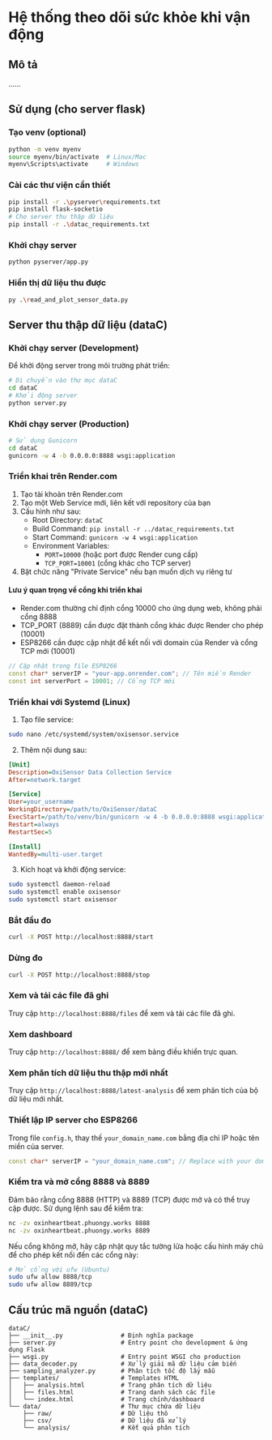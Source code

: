 # Hệ thống theo dõi sức khỏe khi vận động

## Mô tả

......

## Sử dụng (cho server flask)

### Tạo venv (optional)

```bash
python -m venv myenv
source myenv/bin/activate  # Linux/Mac
myenv\Scripts\activate     # Windows
```

### Cài các thư viện cần thiết

```bash
pip install -r .\pyserver\requirements.txt
pip install flask-socketio
# Cho server thu thập dữ liệu
pip install -r .\datac_requirements.txt
```

### Khởi chạy server

```bash
python pyserver/app.py
```

### Hiển thị dữ liệu thu được

```bash
py .\read_and_plot_sensor_data.py
```

## Server thu thập dữ liệu (dataC)

### Khởi chạy server (Development)

Để khởi động server trong môi trường phát triển:

```bash
# Di chuyển vào thư mục dataC
cd dataC
# Khởi động server
python server.py
```

### Khởi chạy server (Production)

```bash
# Sử dụng Gunicorn
cd dataC
gunicorn -w 4 -b 0.0.0.0:8888 wsgi:application
```

### Triển khai trên Render.com

1. Tạo tài khoản trên Render.com
2. Tạo một Web Service mới, liên kết với repository của bạn
3. Cấu hình như sau:
    - Root Directory: `dataC`
    - Build Command: `pip install -r ../datac_requirements.txt`
    - Start Command: `gunicorn -w 4 wsgi:application`
    - Environment Variables:
        - `PORT=10000` (hoặc port được Render cung cấp)
        - `TCP_PORT=10001` (cổng khác cho TCP server)
4. Bật chức năng "Private Service" nếu bạn muốn dịch vụ riêng tư

#### Lưu ý quan trọng về cổng khi triển khai

-   Render.com thường chỉ định cổng 10000 cho ứng dụng web, không phải cổng 8888
-   TCP_PORT (8889) cần được đặt thành cổng khác được Render cho phép (10001)
-   ESP8266 cần được cập nhật để kết nối với domain của Render và cổng TCP mới (10001)

```cpp
// Cập nhật trong file ESP8266
const char* serverIP = "your-app.onrender.com"; // Tên miền Render
const int serverPort = 10001; // Cổng TCP mới
```

### Triển khai với Systemd (Linux)

1. Tạo file service:

```bash
sudo nano /etc/systemd/system/oxisensor.service
```

2. Thêm nội dung sau:

```ini
[Unit]
Description=OxiSensor Data Collection Service
After=network.target

[Service]
User=your_username
WorkingDirectory=/path/to/OxiSensor/dataC
ExecStart=/path/to/venv/bin/gunicorn -w 4 -b 0.0.0.0:8888 wsgi:application
Restart=always
RestartSec=5

[Install]
WantedBy=multi-user.target
```

3. Kích hoạt và khởi động service:

```bash
sudo systemctl daemon-reload
sudo systemctl enable oxisensor
sudo systemctl start oxisensor
```

### Bắt đầu đo

```bash
curl -X POST http://localhost:8888/start
```

### Dừng đo

```bash
curl -X POST http://localhost:8888/stop
```

### Xem và tải các file đã ghi

Truy cập `http://localhost:8888/files` để xem và tải các file đã ghi.

### Xem dashboard

Truy cập `http://localhost:8888/` để xem bảng điều khiển trực quan.

### Xem phân tích dữ liệu thu thập mới nhất

Truy cập `http://localhost:8888/latest-analysis` để xem phân tích của bộ dữ liệu mới nhất.

### Thiết lập IP server cho ESP8266

Trong file `config.h`, thay thế `your_domain_name.com` bằng địa chỉ IP hoặc tên miền của server.

```cpp
const char* serverIP = "your_domain_name.com"; // Replace with your domain name
```

### Kiểm tra và mở cổng 8888 và 8889

Đảm bảo rằng cổng 8888 (HTTP) và 8889 (TCP) được mở và có thể truy cập được. Sử dụng lệnh sau để kiểm tra:

```bash
nc -zv oxinheartbeat.phuongy.works 8888
nc -zv oxinheartbeat.phuongy.works 8889
```

Nếu cổng không mở, hãy cập nhật quy tắc tường lửa hoặc cấu hình máy chủ để cho phép kết nối đến các cổng này:

```bash
# Mở cổng với ufw (Ubuntu)
sudo ufw allow 8888/tcp
sudo ufw allow 8889/tcp
```

## Cấu trúc mã nguồn (dataC)

```
dataC/
├── __init__.py                # Định nghĩa package
├── server.py                  # Entry point cho development & ứng dụng Flask
├── wsgi.py                    # Entry point WSGI cho production
├── data_decoder.py            # Xử lý giải mã dữ liệu cảm biến
├── sampling_analyzer.py       # Phân tích tốc độ lấy mẫu
├── templates/                 # Templates HTML
│   ├── analysis.html          # Trang phân tích dữ liệu
│   ├── files.html             # Trang danh sách các file
│   └── index.html             # Trang chính/dashboard
└── data/                      # Thư mục chứa dữ liệu
    ├── raw/                   # Dữ liệu thô
    ├── csv/                   # Dữ liệu đã xử lý
    └── analysis/              # Kết quả phân tích
```
